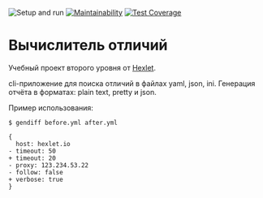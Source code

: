 ![Setup and run](https://github.com/mellyssy/frontend-project-lvl2/workflows/Setup%20and%20run/badge.svg) [![Maintainability](https://api.codeclimate.com/v1/badges/b155d4bcab7d10b424fd/maintainability)](https://codeclimate.com/github/mellyssy/frontend-project-lvl2/maintainability) [![Test Coverage](https://api.codeclimate.com/v1/badges/b155d4bcab7d10b424fd/test_coverage)](https://codeclimate.com/github/mellyssy/frontend-project-lvl2/test_coverage)

# Вычислитель отличий

Учебный проект второго уровня от [Hexlet](https://ru.hexlet.io/professions/frontend/projects/46).

cli-приложение для поиска отличий в файлах yaml, json, ini. Генерация отчёта в форматах: plain text, pretty и json.

Пример использования:

```
$ gendiff before.yml after.yml

{
  host: hexlet.io
- timeout: 50
+ timeout: 20
- proxy: 123.234.53.22
- follow: false
+ verbose: true
}
```
